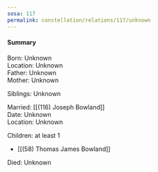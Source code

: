 ```yaml
---
sosa: 117
permalink: constellation/relations/117/unknown
---
```


#### Summary

Born: Unknown
<br>Location: Unknown
<br>Father: Unknown
<br>Mother: Unknown

Siblings: Unknown

Married: [[(116) Joseph Bowland]]
<br>Date: Unknown
<br>Location: Unknown

Children: at least 1

* [[(58) Thomas James Bowland]]

Died: Unknown

<br>